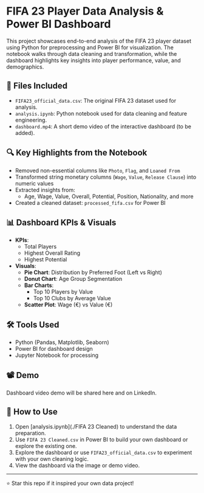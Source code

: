 # FIFA 23 Player Data Analysis & Power BI Dashboard

This project showcases end-to-end analysis of the FIFA 23 player dataset using Python for preprocessing and Power BI for visualization. The notebook walks through data cleaning and transformation, while the dashboard highlights key insights into player performance, value, and demographics.

## 📁 Files Included

- `FIFA23_official_data.csv`: The original FIFA 23 dataset used for analysis.
- `analysis.ipynb`: Python notebook used for data cleaning and feature engineering.
- `dashboard.mp4`: A short demo video of the interactive dashboard (to be added).
  
## 🔍 Key Highlights from the Notebook

- Removed non-essential columns like `Photo`, `Flag`, and `Loaned From`
- Transformed string monetary columns (`Wage`, `Value`, `Release Clause`) into numeric values
- Extracted insights from:
  - Age, Wage, Value, Overall, Potential, Position, Nationality, and more
- Created a cleaned dataset: `processed_fifa.csv` for Power BI

## 📊 Dashboard KPIs & Visuals

- **KPIs**:
  - Total Players
  - Highest Overall Rating
  - Highest Potential
- **Visuals**:
  - **Pie Chart**: Distribution by Preferred Foot (Left vs Right)
  - **Donut Chart**: Age Group Segmentation
  - **Bar Charts**:
    - Top 10 Players by Value
    - Top 10 Clubs by Average Value
  - **Scatter Plot**: Wage (€) vs Value (€)

## 🛠 Tools Used

- Python (Pandas, Matplotlib, Seaborn)
- Power BI for dashboard design
- Jupyter Notebook for processing

## 📽 Demo

Dashboard video demo will be shared here and on LinkedIn.

## 🚀 How to Use

1. Open [analysis.ipynb](./FIFA 23 Cleaned) to understand the data preparation.
2. Use `FIFA 23 Cleaned.csv` in Power BI to build your own dashboard or explore the existing one.
3. Explore the dashboard or use `FIFA23_official_data.csv` to experiment with your own cleaning logic.
4. View the dashboard via the image or demo video.

---

⭐ Star this repo if it inspired your own data project!
